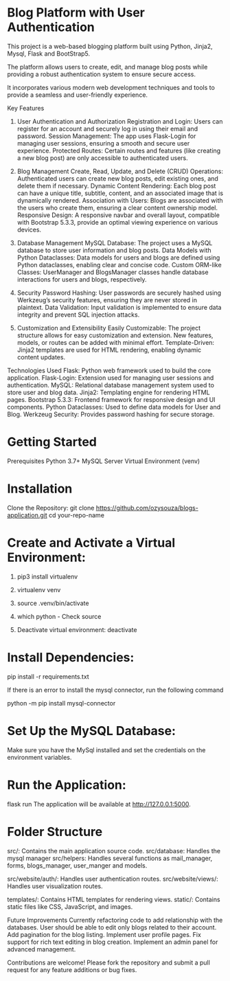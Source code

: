 # Blog Platform with User Authentication
This project is a web-based blogging platform built using Python, Jinja2, Mysql, Flask and BootStrap5.

The platform allows users to create, edit, and manage blog posts while providing a robust authentication system to ensure secure access. 

It incorporates various modern web development techniques and tools to provide a seamless and user-friendly experience.

Key Features
1. User Authentication and Authorization
Registration and Login: Users can register for an account and securely log in using their email and password.
Session Management: The app uses Flask-Login for managing user sessions, ensuring a smooth and secure user experience.
Protected Routes: Certain routes and features (like creating a new blog post) are only accessible to authenticated users.

2. Blog Management
Create, Read, Update, and Delete (CRUD) Operations: Authenticated users can create new blog posts, edit existing ones, and delete them if necessary.
Dynamic Content Rendering: Each blog post can have a unique title, subtitle, content, and an associated image that is dynamically rendered.
Association with Users: Blogs are associated with the users who create them, ensuring a clear content ownership model.
Responsive Design: A responsive navbar and overall layout, compatible with Bootstrap 5.3.3, provide an optimal viewing experience on various devices.

3. Database Management
MySQL Database: The project uses a MySQL database to store user information and blog posts.
Data Models with Python Dataclasses: Data models for users and blogs are defined using Python dataclasses, enabling clear and concise code.
Custom ORM-like Classes: UserManager and BlogsManager classes handle database interactions for users and blogs, respectively.

4. Security
Password Hashing: User passwords are securely hashed using Werkzeug’s security features, ensuring they are never stored in plaintext.
Data Validation: Input validation is implemented to ensure data integrity and prevent SQL injection attacks.

5. Customization and Extensibility
Easily Customizable: The project structure allows for easy customization and extension. New features, models, or routes can be added with minimal effort.
Template-Driven: Jinja2 templates are used for HTML rendering, enabling dynamic content updates.

Technologies Used
Flask: Python web framework used to build the core application.
Flask-Login: Extension used for managing user sessions and authentication.
MySQL: Relational database management system used to store user and blog data.
Jinja2: Templating engine for rendering HTML pages.
Bootstrap 5.3.3: Frontend framework for responsive design and UI components.
Python Dataclasses: Used to define data models for User and Blog.
Werkzeug Security: Provides password hashing for secure storage.

# Getting Started
Prerequisites
Python 3.7+
MySQL Server
Virtual Environment (venv)

# Installation
Clone the Repository:
git clone https://github.com/ozysouza/blogs-application.git
cd your-repo-name

# Create and Activate a Virtual Environment:
1. pip3 install virtualenv

2. virtualenv venv

3. source .venv/bin/activate

4. which python - Check source

5. Deactivate virtual environment: deactivate

# Install Dependencies:
pip install -r requirements.txt

If there is an error to install the mysql connector, run the following command

python -m pip install mysql-connector 

# Set Up the MySQL Database:

Make sure you have the MySql installed and set the credentials on the environment variables.

# Run the Application:

flask run
The application will be available at http://127.0.0.1:5000.

# Folder Structure
src/: Contains the main application source code.
src/database: Handles the mysql manager
src/helpers: Handles several functions as mail_manager, forms, blogs_manager, user_manger and models.

src/website/auth/: Handles user authentication routes.
src/website/views/: Handles user visualization routes.

templates/: Contains HTML templates for rendering views.
static/: Contains static files like CSS, JavaScript, and images.

Future Improvements
Currently refactoring code to add relationship with the databases.
User should be able to edit only blogs related to their account.
Add pagination for the blog listing.
Implement user profile pages.
Fix support for rich text editing in blog creation.
Implement an admin panel for advanced management.

Contributions are welcome! Please fork the repository and submit a pull request for any feature additions or bug fixes.
